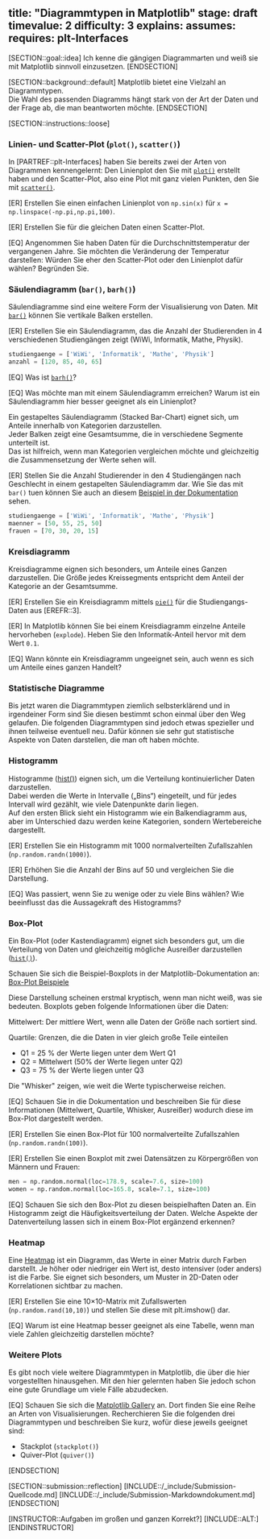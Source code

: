 title: "Diagrammtypen in Matplotlib"
stage: draft
timevalue: 2
difficulty: 3
explains:
assumes:
requires: plt-Interfaces
---

[SECTION::goal::idea]
Ich kenne die gängigen Diagrammarten und weiß sie mit Matplotlib sinnvoll einzusetzen.
[ENDSECTION]


[SECTION::background::default]
Matplotlib bietet eine Vielzahl an Diagrammtypen.  
Die Wahl des passenden Diagramms hängt stark von der Art der Daten und der Frage ab, die man beantworten möchte.
[ENDSECTION]


[SECTION::instructions::loose]
### Linien- und Scatter-Plot (`plot()`, `scatter()`)
In [PARTREF::plt-Interfaces] haben Sie bereits zwei der Arten von Diagrammen kennengelernt:
Den Linienplot den Sie mit 
[`plot()`](https://matplotlib.org/stable/api/_as_gen/matplotlib.axes.Axes.plot.html)
erstellt haben und den Scatter-Plot, also eine Plot mit ganz vielen Punkten, den Sie mit
[`scatter()`](https://matplotlib.org/stable/api/_as_gen/matplotlib.axes.Axes.scatter.html).

[ER] Erstellen Sie einen einfachen Linienplot von `np.sin(x)` für 
`x = np.linspace(-np.pi,np.pi,100)`.

[ER] Erstellen Sie für die gleichen Daten einen Scatter-Plot.

[EQ] Angenommen Sie haben Daten für die Durchschnittstemperatur der vergangenen Jahre.
Sie möchten die Veränderung der Temperatur darstellen:
Würden Sie eher den Scatter-Plot oder den Linienplot dafür wählen?
Begründen Sie.

### Säulendiagramm (`bar()`, `barh()`)
Säulendiagramme sind eine weitere Form der Visualisierung von Daten. 
Mit 
[`bar()`](https://matplotlib.org/stable/api/_as_gen/matplotlib.axes.Axes.bar.html) 
können Sie vertikale Balken erstellen.

[ER] Erstellen Sie ein Säulendiagramm, das die Anzahl der Studierenden in 4 verschiedenen
Studiengängen zeigt (WiWi, Informatik, Mathe, Physik).
```python
studiengaenge = ['WiWi', 'Informatik', 'Mathe', 'Physik']
anzahl = [120, 85, 40, 65]
```

[EQ] Was ist 
[`barh()`](https://matplotlib.org/stable/api/_as_gen/matplotlib.axes.Axes.barh.html)?

[EQ] Was möchte man mit einem Säulendiagramm erreichen?
Warum ist ein Säulendiagramm hier besser geeignet als ein Linienplot?

Ein gestapeltes Säulendiagramm (Stacked Bar-Chart) eignet sich, 
um Anteile innerhalb von Kategorien darzustellen.  
Jeder Balken zeigt eine Gesamtsumme, die in verschiedene Segmente unterteilt ist.  
Das ist hilfreich, wenn man Kategorien vergleichen möchte und 
gleichzeitig die Zusammensetzung der Werte sehen will.

[ER] Stellen Sie die Anzahl Studierender in den 4 Studiengängen nach Geschlecht in einem
gestapelten Säulendiagramm dar.
Wie Sie das mit `bar()` tuen können Sie auch an diesem 
[Beispiel in der Dokumentation](https://matplotlib.org/stable/gallery/lines_bars_and_markers/bar_stacked.html)
sehen.
```python
studiengaenge = ['WiWi', 'Informatik', 'Mathe', 'Physik']
maenner = [50, 55, 25, 50]
frauen = [70, 30, 20, 15]
```

### Kreisdiagramm

Kreisdiagramme eignen sich besonders, um Anteile eines Ganzen darzustellen. 
Die Größe jedes Kreissegments entspricht dem Anteil der Kategorie an der Gesamtsumme.

[ER] Erstellen Sie ein Kreisdiagramm mittels
[`pie()`](https://matplotlib.org/stable/api/_as_gen/matplotlib.axes.Axes.pie.html)
für die Studiengangs-Daten aus [EREFR::3].

[ER] In Matplotlib können Sie bei einem Kreisdiagramm einzelne Anteile hervorheben (`explode`).
Heben Sie den Informatik-Anteil hervor mit dem Wert `0.1`.

[EQ] Wann könnte ein Kreisdiagramm ungeeignet sein, auch wenn es sich um Anteile eines ganzen
Handelt?

### Statistische Diagramme

Bis jetzt waren die Diagrammtypen ziemlich selbsterklärend und in irgendeiner Form sind Sie diesen
bestimmt schon einmal über den Weg gelaufen.
Die folgenden Diagrammtypen sind jedoch etwas spezieller und ihnen teilweise eventuell neu.
Dafür können sie sehr gut statistische Aspekte von Daten darstellen, die man oft haben möchte.

### Histogramm

Histogramme 
([hist()](https://matplotlib.org/stable/api/_as_gen/matplotlib.axes.Axes.hist.html))
eignen sich, um die Verteilung kontinuierlicher Daten darzustellen.  
Dabei werden die Werte in Intervalle („Bins“) eingeteilt, und für jedes Intervall wird gezählt, 
wie viele Datenpunkte darin liegen.  
Auf den ersten Blick sieht ein Histogramm wie ein Balkendiagramm aus, aber im Unterschied dazu
werden keine Kategorien, sondern Wertebereiche dargestellt.

[ER] Erstellen Sie ein Histogramm mit 1000 normalverteilten Zufallszahlen (`np.random.randn(1000)`).

[ER] Erhöhen Sie die Anzahl der Bins auf 50 und vergleichen Sie die Darstellung.

[EQ] Was passiert, wenn Sie zu wenige oder zu viele Bins wählen? Wie beeinflusst das die Aussagekraft des Histogramms?

### Box-Plot

Ein Box-Plot (oder Kastendiagramm) eignet sich besonders gut, um die Verteilung von Daten und
gleichzeitig mögliche Ausreißer darzustellen
([`hist()`](https://matplotlib.org/stable/api/_as_gen/matplotlib.axes.Axes.boxplot.html)).

Schauen Sie sich die Beispiel-Boxplots in der Matplotlib-Dokumentation an:
[Box-Plot Beispiele](https://matplotlib.org/stable/gallery/statistics/boxplot_demo.html#sphx-glr-gallery-statistics-boxplot-demo-py)

Diese Darstellung scheinen erstmal kryptisch, wenn man nicht weiß, was sie bedeuten.
Boxplots geben folgende Informationen über die Daten:

Mittelwert: Der mittlere Wert, wenn alle Daten der Größe nach sortiert sind.  

Quartile: Grenzen, die die Daten in vier gleich große Teile einteilen

- Q1 = 25 % der Werte liegen unter dem Wert Q1
- Q2 = Mittelwert (50% der Werte liegen unter Q2)
- Q3 = 75 % der Werte liegen unter Q3  
  
Die "Whisker" zeigen, wie weit die Werte typischerweise reichen.  

[EQ] Schauen Sie in die Dokumentation und beschreiben Sie für diese Informationen 
(Mittelwert, Quartile, Whisker, Ausreißer) wodurch diese im Box-Plot dargestellt werden.

[ER] Erstellen Sie einen Box-Plot für 100 normalverteilte Zufallszahlen (`np.random.randn(100)`).

[ER] Erstellen Sie einen Boxplot mit zwei Datensätzen zu Körpergrößen von Männern und Frauen:
```python
men = np.random.normal(loc=178.9, scale=7.6, size=100)
women = np.random.normal(loc=165.8, scale=7.1, size=100)
```

[EQ] Schauen Sie sich den Box-Plot zu diesen beispielhaften Daten an.
Ein Histogramm zeigt die Häufigkeitsverteilung der Daten. 
Welche Aspekte der Datenverteilung lassen sich in einem Box-Plot ergänzend erkennen?

### Heatmap

Eine 
[Heatmap](https://matplotlib.org/stable/gallery/images_contours_and_fields/image_annotated_heatmap.html)
ist ein Diagramm, das Werte in einer Matrix durch Farben darstellt.
Je höher oder niedriger ein Wert ist, desto intensiver (oder anders) ist die Farbe.
Sie eignet sich besonders, um Muster in 2D-Daten oder Korrelationen sichtbar zu machen.

[ER] Erstellen Sie eine 10×10-Matrix mit Zufallswerten (`np.random.rand(10,10)`) und stellen Sie diese mit plt.imshow() dar.

[EQ] Warum ist eine Heatmap besser geeignet als eine Tabelle, 
wenn man viele Zahlen gleichzeitig darstellen möchte?

### Weitere Plots

Es gibt noch viele weitere Diagrammtypen in Matplotlib, die über die hier vorgestellten hinausgehen.
Mit den hier gelernten haben Sie jedoch schon eine gute Grundlage um viele Fälle abzudecken.

[EQ] Schauen Sie sich die [Matplotlib Gallery](https://matplotlib.org/stable/gallery/index.html) an.
Dort finden Sie eine Reihe an Arten von Visualisierungen.
Recherchieren Sie die folgenden drei Diagrammtypen und beschreiben Sie kurz, 
wofür diese jeweils geeignet sind:

- Stackplot (`stackplot()`)  
- Quiver-Plot (`quiver()`)  



[ENDSECTION]


[SECTION::submission::reflection]
[INCLUDE::/_include/Submission-Quellcode.md]
[INCLUDE::/_include/Submission-Markdowndokument.md]
[ENDSECTION]

[INSTRUCTOR::Aufgaben im großen und ganzen Korrekt?]
[INCLUDE::ALT:]
[ENDINSTRUCTOR]
